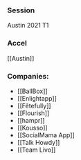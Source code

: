 
### Session
Austin 2021 T1

### Accel
[[Austin]]

### Companies:
- [[BallBox]]
- [[Enlightapp]]
- [[Fêtefully]]
- [[Flourish]]
- [[hampr]]
- [[Kousso]]
- [[SocialMama App]]
- [[Talk Howdy]]
- [[Team Livo]]


